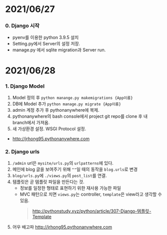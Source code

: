 # 2021/06/27

### 0. Django 시작
* pyenv를 이용한 python 3.9.5 설치
* Setting.py에서 Server의 설정 저장.
* manage.py 에서 sqlite migration과 Server run.

# 2021/06/28

### 1. Django Model
1. Model 정의 후 `python manange.py makemigrations {App이름}`
2. DB에 Model 추가 `python manage.py migrate {App이름}`
3. admin 계정 추가 후 pythonanywhere에 복제.
4. pythonanywhere의 bash console에서 project git repo를 clone 후 내 branch에서 가져옴.
5. 새 가상환경 설정. WSGI Protocol 설정.
* http://jrhong95.pythonanywhere.com

### 2. Django urls
1. `/admin` url은 `mysite/urls.py`의 `urlpatterns`에 있다.
2. 메인에 blog 글을 보여주기 위해 `""`일 때의 동작을 `blog.urls`로 변경
3. `blog/urls.py`에 `./views.py`의 `post_list`를 연결.
4. 템플릿은 곧 템플릿 파일을 만든다는 것.
    - 정보를 일정한 형태로 표현하기 위한 재사용 가능한 파일
    - MVC 패턴으로 치면 `views.py`는 controller, `template`은 view라고 생각할 수 있음.
        >http://pythonstudy.xyz/python/article/307-Django-템플릿-Template
5. 어우 배고파 http://jrhong95.pythonanywhere.com